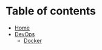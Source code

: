# Table of contents

- [Home](README.md)
- [DevOps](devops/README.md)
  - [Docker](devops/docker.md)
